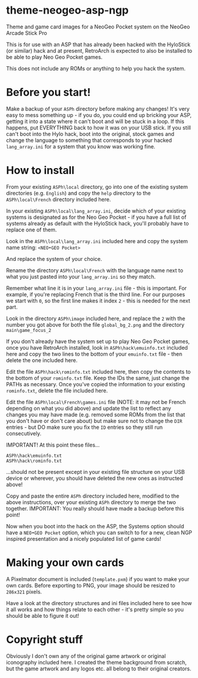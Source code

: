# theme-neogeo-asp-ngp
Theme and game card images for a NeoGeo Pocket system on the NeoGeo Arcade Stick Pro

This is for use with an ASP that has already been hacked with the HyloStick (or similar)
hack and at present, RetroArch is expected to also be installed to be able to play
Neo Geo Pocket games.

This does not include any ROMs or anything to help you hack the system.

# Before you start!

Make a backup of your `ASPh` directory before making any changes! It's very easy to mess
something up - if you do, you could end up bricking your ASP, getting it into a state
where it can't boot and will be stuck in a loop. If this happens, put EVERYTHING back
to how it was on your USB stick. If you still can't boot into the Hylo hack, boot into
the original, stock games and change the language to something that corresponds to your
hacked `lang_array.ini` for a system that you know was working fine.

# How to install

From your existing `ASPh\local` directory, go into one of the existing system directories
(e.g. `English`) and copy the `help` directory to the `ASPh\local\French` directory
included here.

In your existing `ASPh\local\lang_array.ini`, decide which of your existing systems is
designated as for the Neo Geo Pocket - if you have a full list of systems already as
default with the HyloStick hack, you'll probably have to replace one of them.

Look in the `ASPh\local\lang_array.ini` included here and copy the system name string:
`<NEO•GEO Pocket>`

And replace the system of your choice.

Rename the directory `ASPh\local\French` with the language name next to what you just
pasted into your `lang_array.ini` so they match.

Remember what line it is in your `lang_array.ini` file - this is important. For example,
if you're replacing French that is the third line. For our purposes we start with `0`, so
the first line makes it index `2` - this is needed for the next part.

Look in the directory `ASPh\image` included here, and replace the `2` with the number
you got above for both the file `global_bg_2.png` and the directory `main\game_focus_2`

If you don't already have the system set up to play Neo Geo Pocket games, once you have
RetroArch installed, look in `ASPh\hack\emuinfo.txt` included here and copy the two lines
to the bottom of your `emuinfo.txt` file - then delete the one included here.

Edit the file `ASPh\hack\rominfo.txt` included here, then copy the contents to the bottom
of your `rominfo.txt` file. Keep the IDs the same, just change the PATHs as necessary.
Once you've copied the information to your existing `rominfo.txt`, delete the file
included here.

Edit the file `ASPh\local\French\games.ini` file (NOTE: it may not be French depending on
what you did above) and update the list to reflect any changes you may have made (e.g.
removed some ROMs from the list that you don't have or don't care about) but make sure
not to change the `DIR` entries - but DO make sure you fix the `ID` entries so they still
run consecutively.

IMPORTANT! At this point these files...

`ASPh\hack\emuinfo.txt`  
`ASPh\hack\rominfo.txt`

...should not be present except in your existing file structure on your USB device or
wherever, you should have deleted the new ones as instructed above!

Copy and paste the entire `ASPh` directory included here, modified to the above
instructions, over your existing `ASPh` directory to merge the two together. IMPORTANT:
You really should have made a backup before this point!

Now when you boot into the hack on the ASP, the Systems option should have a
`NEO•GEO Pocket` option, which you can switch to for a new, clean NGP inspired
presentation and a nicely populated list of game cards!

# Making your own cards

A Pixelmator document is included (`template.pxm`) if you want to make your own cards.
Before exporting to PNG, your image should be resized to `286x321` pixels.

Have a look at the directory structures and ini files included here to see how it all
works and how things relate to each other - it's pretty simple so you should be able to
figure it out!

# Copyright stuff

Obviously I don't own any of the original game artwork or original iconography included
here. I created the theme background from scratch, but the game artwork and any logos etc.
all belong to their original creators.